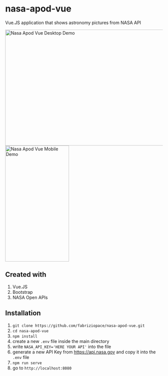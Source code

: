 # nasa-apod-vue
Vue.JS application that shows astronomy pictures from NASA API

<img src="desktop-demo-app.gif" alt="Nasa Apod Vue Desktop Demo" width="600" height="370"/> <img src="mobile-demo-app.gif" alt="Nasa Apod Vue Mobile Demo" width="204" height="370" />

## Created with
1. Vue.JS
2. Bootstrap
3. NASA Open APIs 

## Installation
1. `git clone https://github.com/fabriziopace/nasa-apod-vue.git`
2. `cd nasa-apod-vue`
3. `npm install`
4. create a new `.env` file inside the main directory
5. write `NASA_API_KEY='HERE YOUR API'` into the file 
6. generate a new API Key from https://api.nasa.gov and copy it into the `.env` file
7. `npm run serve`
8. go to `http://localhost:8080`